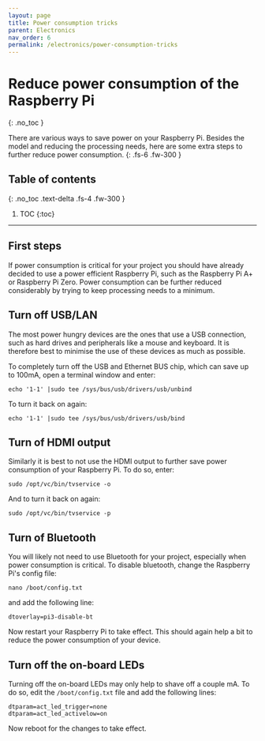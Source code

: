 ```yaml
---
layout: page
title: Power consumption tricks
parent: Electronics
nav_order: 6
permalink: /electronics/power-consumption-tricks
---
```


# Reduce power consumption of the Raspberry Pi
{: .no_toc }

There are various ways to save power on your Raspberry Pi. Besides the model and reducing the processing needs, here are some extra steps to further reduce power consumption.
{: .fs-6 .fw-300 }

## Table of contents
{: .no_toc .text-delta .fs-4 .fw-300 }

1. TOC
{:toc}
---

## First steps
If power consumption is critical for your project you should have already decided to use a power efficient Raspberry Pi, such as the Raspberry Pi A+ or Raspberry Pi Zero. Power consumption can be further reduced considerably by trying to keep processing needs to a minimum.

## Turn off USB/LAN
The most power hungry devices are the ones that use a USB connection, such as hard drives and peripherals like a mouse and keyboard. It is therefore best to minimise the use of these devices as much as possible.

To completely turn off the USB and Ethernet BUS chip, which can save up to 100mA, open a terminal window and enter:

```
echo '1-1' |sudo tee /sys/bus/usb/drivers/usb/unbind
```

To turn it back on again:

```
echo '1-1' |sudo tee /sys/bus/usb/drivers/usb/bind
```

## Turn of HDMI output
Similarly it is best to not use the HDMI output to further save power consumption of your Raspberry Pi. To do so, enter:

```
sudo /opt/vc/bin/tvservice -o
```

And to turn it back on again:

```
sudo /opt/vc/bin/tvservice -p

```

## Turn of Bluetooth
You will likely not need to use Bluetooth for your project, especially when power consumption is critical. To disable bluetooth, change the Raspberry Pi's config file:

```
nano /boot/config.txt
```

and add the following line:

```
dtoverlay=pi3-disable-bt
```

Now restart your Raspberry Pi to take effect. This should again help a bit to reduce the power consumption of your device.

## Turn off the on-board LEDs
Turning off the on-board LEDs may only help to shave off a couple mA. To do so, edit the `/boot/config.txt` file and add the following lines:

```
dtparam=act_led_trigger=none
dtparam=act_led_activelow=on
```

Now reboot for the changes to take effect.
